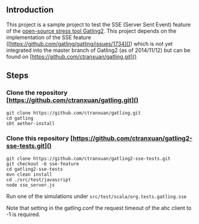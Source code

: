 ## Introduction 

This project is a sample project to test the SSE (Server Sent Event) feature of the [open-source stress tool Gatling2](http://gatling.io/).
This project depends on the implementation of the SSE feature ([https://github.com/gatling/gatling/issues/1734]()) which is not
yet integrated into the master branch of Gatling2 (as of 2014/11/12) but can be found on [https://github.com/ctranxuan/gatling.git]()

## Steps

### Clone the repository [https://github.com/ctranxuan/gatling.git]()

```
git clone https://github.com/ctranxuan/gatling.git
cd gatling
sbt aether-install
```

### Clone this repository [https://github.com/ctranxuan/gatling2-sse-tests.git]()

``` 
git clone https://github.com/ctranxuan/gatling2-sse-tests.git
git checkout -b sse-feature
cd gatling2-sse-tests
mvn clean install
cd ./src/test/javascript
node sse_server.js
```

Run one of the simulations under `src/test/scala/org.tests.gatling.sse`

Note that setting in the gatling.conf the request timeout of the ahc client to -1 is required.
